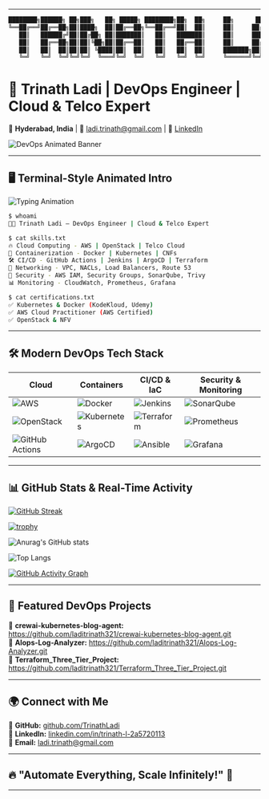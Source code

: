 

---

```bash
████████╗██████╗ ██╗███╗   ██╗ █████╗ ████████╗██╗  ██╗     ██╗      █████╗ ██████╗ ██╗
╚══██╔══╝██╔══██╗██║████╗  ██║██╔══██╗╚══██╔══╝██║  ██║     ██║     ██╔══██╗██╔══██╗██║
   ██║   ██████╔╝██║██╔██╗ ██║███████║   ██║   ███████║     ██║     ███████║██║  ██║██║
   ██║   ██╔══██╗██║██║╚██╗██║██╔══██║   ██║   ██╔══██║     ██║     ██╔══██║██║  ██║██║
   ██║   ██║  ██║██║██║ ╚████║██║  ██║   ██║   ██║  ██║     ███████╗██║  ██║██████╔╝██║
   ╚═╝   ╚═╝  ╚═╝╚═╝╚═╝  ╚═══╝╚═╝  ╚═╝   ╚═╝   ╚═╝  ╚═╝     ╚══════╝╚═╝  ╚═╝╚═════╝ ╚═╝
```

# 🌙 **Trinath Ladi | DevOps Engineer | Cloud & Telco Expert**
📍 **Hyderabad, India** | 📧 [ladi.trinath@gmail.com](mailto:ladi.trinath@gmail.com) | 🔗 [LinkedIn](https://www.linkedin.com/in/trinath-l-2a5720113)

![DevOps Animated Banner](https://github.com/TrinathLadi/TrinathLadi/blob/main/banner.gif)

---

## **🖥️ Terminal-Style Animated Intro**
![Typing Animation](https://readme-typing-svg.herokuapp.com?font=Fira+Code&size=22&pause=1000&color=00FF00&background=000000&width=750&lines=%24+whoami+-+Trinath+Ladi%2C+DevOps+Engineer;%24+cat+skills.txt+-+Cloud+%7C+Containers+%7C+IaC+%7C+CI%2FCD+%7C+Networking;%24+cat+certifications.txt+-+AWS+%7C+Kubernetes+%7C+Docker+%7C+OpenStack)

```bash
$ whoami
👨‍💻 Trinath Ladi – DevOps Engineer | Cloud & Telco Expert

$ cat skills.txt
🔥 Cloud Computing - AWS | OpenStack | Telco Cloud
🔧 Containerization - Docker | Kubernetes | CNFs
🛠️ CI/CD - GitHub Actions | Jenkins | ArgoCD | Terraform
📡 Networking - VPC, NACLs, Load Balancers, Route 53
🔐 Security - AWS IAM, Security Groups, SonarQube, Trivy
📊 Monitoring - CloudWatch, Prometheus, Grafana

$ cat certifications.txt
✅ Kubernetes & Docker (KodeKloud, Udemy)
✅ AWS Cloud Practitioner (AWS Certified)
✅ OpenStack & NFV
```

---

## **🛠 Modern DevOps Tech Stack**

| **Cloud** | **Containers** | **CI/CD & IaC** | **Security & Monitoring** |  
|------------|------------------|----------------|--------------------|  
| ![AWS](https://img.shields.io/badge/AWS-232F3E?style=for-the-badge&logo=amazonaws&logoColor=white) | ![Docker](https://img.shields.io/badge/Docker-2496ED?style=for-the-badge&logo=docker&logoColor=white) | ![Jenkins](https://img.shields.io/badge/Jenkins-D24939?style=for-the-badge&logo=jenkins&logoColor=white) | ![SonarQube](https://img.shields.io/badge/SonarQube-4E9BCD?style=for-the-badge&logo=sonarqube&logoColor=white) |  
| ![OpenStack](https://img.shields.io/badge/OpenStack-ED1944?style=for-the-badge&logo=openstack&logoColor=white) | ![Kubernetes](https://img.shields.io/badge/Kubernetes-326CE5?style=for-the-badge&logo=kubernetes&logoColor=white) | ![Terraform](https://img.shields.io/badge/Terraform-623CE4?style=for-the-badge&logo=terraform&logoColor=white) | ![Prometheus](https://img.shields.io/badge/Prometheus-E6522C?style=for-the-badge&logo=prometheus&logoColor=white) |  
| ![GitHub Actions](https://img.shields.io/badge/GitHub%20Actions-2088FF?style=for-the-badge&logo=github-actions&logoColor=white) | ![ArgoCD](https://img.shields.io/badge/ArgoCD-EB5E28?style=for-the-badge&logo=argo&logoColor=white) | ![Ansible](https://img.shields.io/badge/Ansible-EE0000?style=for-the-badge&logo=ansible&logoColor=white) | ![Grafana](https://img.shields.io/badge/Grafana-F46800?style=for-the-badge&logo=grafana&logoColor=white) |

---

## **📊 GitHub Stats & Real-Time Activity**
[![GitHub Streak](https://streak-stats.demolab.com/?user=laditrinath321&theme=dark)](https://git.io/streak-stats)

[![trophy](https://github-profile-trophy.vercel.app/?username=laditrinath321&theme=matrix)](https://github.com/ryo-ma/github-profile-trophy)

![Anurag's GitHub stats](https://github-readme-stats.vercel.app/api?username=laditrinath321&show_icons=true&theme=highcontrast)

![Top Langs](https://github-readme-stats.vercel.app/api/top-langs/?username=laditrinath321&layout=compact&theme=tokyonight)

[![GitHub Activity Graph](https://github-readme-activity-graph.vercel.app/graph?username=laditrinath321&theme=tokyo-night)](https://github.com/Ashutosh00710/github-readme-activity-graph)


---

## **🚀 Featured DevOps Projects**
🔹 **crewai-kubernetes-blog-agent:**  https://github.com/laditrinath321/crewai-kubernetes-blog-agent.git  
🔹 **AIops-Log-Analyzer:**  https://github.com/laditrinath321/AIops-Log-Analyzer.git  
🔹 **Terraform_Three_Tier_Project:**  https://github.com/laditrinath321/Terraform_Three_Tier_Project.git 

---

## **🌍 Connect with Me**
🌟 **GitHub:** [github.com/TrinathLadi](https://github.com/TrinathLadi)  
🔗 **LinkedIn:** [linkedin.com/in/trinath-l-2a5720113](https://www.linkedin.com/in/trinath-l-2a5720113)  
📩 **Email:** [ladi.trinath@gmail.com](mailto:ladi.trinath@gmail.com)  

---

## **🔥 "Automate Everything, Scale Infinitely!" 🚀**  

---

